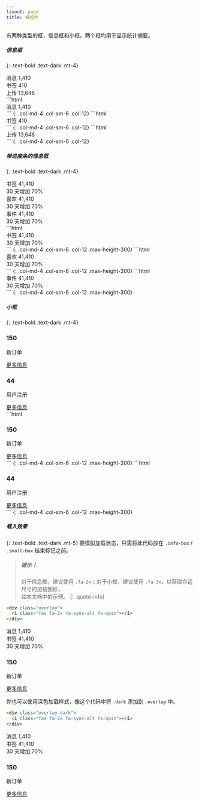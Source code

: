 ```yaml
---
layout: page
title: 框组件
---
```


有两种类型的框，信息框和小框。两个框均用于显示统计摘要。


##### 信息框
{: .text-bold .text-dark .mt-4}

<div class="row">
  <div class="col-md-4 col-sm-6 col-12">
    <div class="info-box">
      <span class="info-box-icon bg-info"><i class="far fa-envelope"></i></span>
      <div class="info-box-content">
        <span class="info-box-text">消息</span>
        <span class="info-box-number">1,410</span>
      </div>
    </div>
  </div>
  <div class="col-md-4 col-sm-6 col-12">
    <div class="info-box bg-success">
      <span class="info-box-icon"><i class="far fa-flag"></i></span>
      <div class="info-box-content">
        <span class="info-box-text">书签</span>
        <span class="info-box-number">410</span>
      </div>
    </div>
  </div>
  <div class="col-md-4 col-sm-6 col-12">
    <div class="info-box bg-gradient-warning">
      <span class="info-box-icon"><i class="far fa-copy"></i></span>
      <div class="info-box-content">
        <span class="info-box-text">上传</span>
        <span class="info-box-number">13,648</span>
      </div>
    </div>
  </div>
</div>

<div class="row" markdown="1">
```html
<div class="info-box">
  <span class="info-box-icon bg-info"><i class="far fa-envelope"></i></span>
  <div class="info-box-content">
    <span class="info-box-text">消息</span>
    <span class="info-box-number">1,410</span>
  </div>
</div>
```
{: .col-md-4 .col-sm-6 .col-12}
```html
<div class="info-box bg-success">
  <span class="info-box-icon"><i class="far fa-flag"></i></span>
  <div class="info-box-content">
    <span class="info-box-text">书签</span>
    <span class="info-box-number">410</span>
  </div>
</div>
```
{: .col-md-4 .col-sm-6 .col-12}
```html
<div class="info-box bg-gradient-warning">
  <span class="info-box-icon"><i class="far fa-copy"></i></span>
  <div class="info-box-content">
    <span class="info-box-text">上传</span>
    <span class="info-box-number">13,648</span>
  </div>
</div>
```
{: .col-md-4 .col-sm-6 .col-12}
</div>

##### 带进度条的信息框
{: .text-bold .text-dark .mt-4}

<div class="row">
  <div class="col-md-4 col-sm-6 col-12">
    <div class="info-box">
      <span class="info-box-icon bg-info"><i class="far fa-bookmark"></i></span>
      <div class="info-box-content">
        <span class="info-box-text">书签</span>
        <span class="info-box-number">41,410</span>
        <div class="progress">
          <div class="progress-bar bg-info" style="width: 70%"></div>
        </div>
        <span class="progress-description">
          30 天增加 70%
        </span>
      </div>
    </div>
  </div>
  <div class="col-md-4 col-sm-6 col-12">
    <div class="info-box bg-success">
      <span class="info-box-icon"><i class="far fa-thumbs-up"></i></span>
      <div class="info-box-content">
        <span class="info-box-text">喜欢</span>
        <span class="info-box-number">41,410</span>
        <div class="progress">
          <div class="progress-bar" style="width: 70%"></div>
        </div>
        <span class="progress-description">
          30 天增加 70%
        </span>
      </div>
    </div>
  </div>
  <div class="col-md-4 col-sm-6 col-12">
    <div class="info-box bg-gradient-warning">
      <span class="info-box-icon"><i class="far fa-calendar-alt"></i></span>
      <div class="info-box-content">
        <span class="info-box-text">事件</span>
        <span class="info-box-number">41,410</span>
        <div class="progress">
          <div class="progress-bar" style="width: 70%"></div>
        </div>
        <span class="progress-description">
          30 天增加 70%
        </span>
      </div>
    </div>
  </div>
</div>

<div class="row" markdown="1">
```html
<div class="info-box">
  <span class="info-box-icon bg-info"><i class="far fa-bookmark"></i></span>
  <div class="info-box-content">
    <span class="info-box-text">书签</span>
    <span class="info-box-number">41,410</span>
    <div class="progress">
      <div class="progress-bar bg-info" style="width: 70%"></div>
    </div>
    <span class="progress-description">
      30 天增加 70%
    </span>
  </div>
</div>
```
{: .col-md-4 .col-sm-6 .col-12 .max-height-300}
```html
<div class="info-box bg-success">
  <span class="info-box-icon"><i class="far fa-thumbs-up"></i></span>
  <div class="info-box-content">
    <span class="info-box-text">喜欢</span>
    <span class="info-box-number">41,410</span>
    <div class="progress">
      <div class="progress-bar" style="width: 70%"></div>
    </div>
    <span class="progress-description">
      30 天增加 70%
    </span>
  </div>
</div>
```
{: .col-md-4 .col-sm-6 .col-12 .max-height-300}
```html
<div class="info-box bg-gradient-warning">
  <span class="info-box-icon"><i class="far fa-calendar-alt"></i></span>
  <div class="info-box-content">
    <span class="info-box-text">事件</span>
    <span class="info-box-number">41,410</span>
    <div class="progress">
      <div class="progress-bar" style="width: 70%"></div>
    </div>
    <span class="progress-description">
      30 天增加 70%
    </span>
  </div>
</div>
```
{: .col-md-4 .col-sm-6 .col-12 .max-height-300}
</div>


##### 小框
{: .text-bold .text-dark .mt-4}

<div class="row">
  <div class="col-lg-4 col-md-6 col-sm-6 col-12">
    <div class="small-box bg-info">
      <div class="inner">
        <h3>150</h3>
        <p>新订单</p>
      </div>
      <div class="icon">
        <i class="fas fa-shopping-cart"></i>
      </div>
      <a href="#" class="small-box-footer">
        更多信息 <i class="fas fa-arrow-circle-right"></i>
      </a>
    </div>
  </div>
  <div class="col-lg-4 col-md-6 col-sm-6 col-12">
    <div class="small-box bg-gradient-success">
      <div class="inner">
        <h3>44</h3>
        <p>用户注册</p>
      </div>
      <div class="icon">
        <i class="fas fa-user-plus"></i>
      </div>
      <a href="#" class="small-box-footer">
        更多信息 <i class="fas fa-arrow-circle-right"></i>
      </a>
    </div>
  </div>
</div>

<div class="row" markdown="1">
```html
<div class="small-box bg-info">
  <div class="inner">
    <h3>150</h3>
    <p>新订单</p>
  </div>
  <div class="icon">
    <i class="fas fa-shopping-cart"></i>
  </div>
  <a href="#" class="small-box-footer">
    更多信息 <i class="fas fa-arrow-circle-right"></i>
  </a>
</div>
```
{: .col-md-4 .col-sm-6 .col-12 .max-height-300}
```html
<div class="small-box bg-gradient-success">
  <div class="inner">
    <h3>44</h3>
    <p>用户注册</p>
  </div>
  <div class="icon">
    <i class="fas fa-user-plus"></i>
  </div>
  <a href="#" class="small-box-footer">
    更多信息 <i class="fas fa-arrow-circle-right"></i>
  </a>
</div>
```
{: .col-md-4 .col-sm-6 .col-12 .max-height-300}
</div>



##### 载入效果
{: .text-bold .text-dark .mt-5}
要模拟加载状态，只需将此代码放在 `.info-box` / `.small-box` 结束标记之前。

> ##### 提示！
> 对于信息框，建议使用 `.fa-2x`；对于小框，建议使用 `.fa-3x`，以获取合适尺寸的加载图标，<br>如本文档中的示例。
{: .quote-info}

```html
<div class="overlay">
  <i class="fas fa-2x fa-sync-alt fa-spin"></i>
</div>
```

<div class="row">
  <div class="col-md-4 col-sm-6 col-12">
    <div class="info-box clearfix">
      <span class="info-box-icon bg-info"><i class="far fa-envelope"></i></span>
      <div class="info-box-content">
        <span class="info-box-text">消息</span>
        <span class="info-box-number">1,410</span>
      </div>
      <div class="overlay">
        <i class="fas fa-2x fa-sync-alt fa-spin"></i>
      </div>
    </div>
  </div>
  <div class="col-md-4 col-sm-6 col-12">
    <div class="info-box">
      <span class="info-box-icon bg-info"><i class="far fa-bookmark"></i></span>
      <div class="info-box-content">
        <span class="info-box-text">书签</span>
        <span class="info-box-number">41,410</span>
        <div class="progress">
          <div class="progress-bar bg-info" style="width: 70%"></div>
        </div>
        <span class="progress-description">
          30 天增加 70%
        </span>
      </div>
      <div class="overlay">
        <i class="fas fa-2x fa-sync-alt fa-spin"></i>
      </div>
    </div>
  </div>
  <div class="col-lg-4 col-md-6 col-sm-6 col-12">
    <div class="small-box bg-info">
      <div class="inner">
        <h3>150</h3>
        <p>新订单</p>
      </div>
      <div class="icon">
        <i class="fas fa-shopping-cart"></i>
      </div>
      <a href="#" class="small-box-footer">
        更多信息 <i class="fas fa-arrow-circle-right"></i>
      </a>
      <div class="overlay">
        <i class="fas fa-3x fa-sync-alt fa-spin"></i>
      </div>
    </div>
  </div>
</div>


你也可以使用深色加载样式，像这个代码中将 `.dark` 添加到 `.overlay` 中。
```html
<div class="overlay dark">
  <i class="fas fa-2x fa-sync-alt fa-spin"></i>
</div>
```

<div class="row">
  <div class="col-md-4 col-sm-6 col-12">
    <div class="info-box clearfix">
      <span class="info-box-icon bg-info"><i class="far fa-envelope"></i></span>
      <div class="info-box-content">
        <span class="info-box-text">消息</span>
        <span class="info-box-number">1,410</span>
      </div>
      <div class="overlay dark">
        <i class="fas fa-2x fa-sync-alt fa-spin"></i>
      </div>
    </div>
  </div>
  <div class="col-md-4 col-sm-6 col-12">
    <div class="info-box">
      <span class="info-box-icon bg-info"><i class="far fa-bookmark"></i></span>
      <div class="info-box-content">
        <span class="info-box-text">书签</span>
        <span class="info-box-number">41,410</span>
        <div class="progress">
          <div class="progress-bar bg-info" style="width: 70%"></div>
        </div>
        <span class="progress-description">
          30 天增加 70%
        </span>
      </div>
      <div class="overlay dark">
        <i class="fas fa-2x fa-sync-alt fa-spin"></i>
      </div>
    </div>
  </div>
  <div class="col-lg-4 col-md-6 col-sm-6 col-12">
    <div class="small-box bg-info">
      <div class="inner">
        <h3>150</h3>
        <p>新订单</p>
      </div>
      <div class="icon">
        <i class="fas fa-shopping-cart"></i>
      </div>
      <a href="#" class="small-box-footer">
        更多信息 <i class="fas fa-arrow-circle-right"></i>
      </a>
      <div class="overlay dark">
        <i class="fas fa-3x fa-sync-alt fa-spin"></i>
      </div>
    </div>
  </div>
</div>
